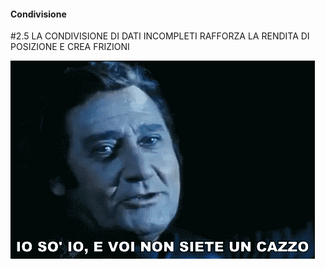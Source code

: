 #### Condivisione

<span class="tesi">#2.5 LA CONDIVISIONE DI DATI INCOMPLETI RAFFORZA LA RENDITA DI POSIZIONE E CREA FRIZIONI</span>

![Vacanze di Natale](../assets/images/albertone.gif ':size=450x100%')
